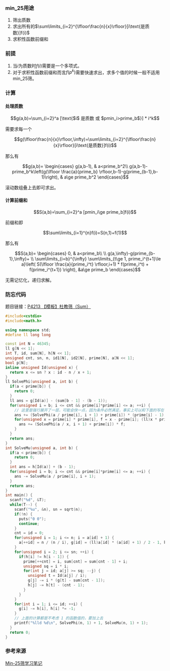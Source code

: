 ### min_25用途
1. 筛出质数
2. 求出所有的$\sum\limits_{i=2}^{\lfloor\frac{n}{x}\rfloor}[i\text{是质数}]f(i)$
3. 求积性函数前缀和

### 前提
1. 当$i$为质数时$f(i)$需要是一个多项式。
2. 对于求积性函数前缀和而言$f(p^k)$需要快速求出，求多个值的时候一般不适用min_25筛。

### 计算

#### 处理质数

$$g(a,b)=\sum_{i=2}^a [\text{$i$ 是质数 或 $pmin_i>prime_b$}] * i^k$$

需要求每一个

$$g(\lfloor\frac{n}{x}\rfloor,\infty)=\sum\limits_{i=2}^{\lfloor\frac{n}{x}\rfloor}[i\text{是质数}]f(i)$$

那么有

$$g(a,b)=
\begin{cases}
g(a,b-1), & a<prime_b^2\\
g(a,b-1)-prime_b^k\left(g(\lfloor \frac{a}{prime_b} \rfloor,b-1)-g(prime_{b-1},b-1)\right), & a\ge prime_b^2
\end{cases}$$

滚动数组叠上去即可求出。

#### 计算前缀和

$$S(a,b)=\sum_{i=2}^a [pmin_i\ge prime_b]f(i)$$

前缀和即

$$\sum\limits_{i=1}^{n}f(i)=S(n,1)+f(1)$$

那么有

$$S(a,b)=
\begin{cases}
0, & a<prime_b\\
\\
g(a,\infty)-g(prime_{b-1},\infty)+ \\
\sum\limits_{i=b}^{\infty} \sum\limits_{t\ge 1, prime_i^{t+1}\le a}\left( S(\lfloor \frac{a}{prime_i^t} \rfloor,i+1) * f(prime_i^t) + f(prime_i^{t+1}) \right), &a\ge prime_b
\end{cases}$$

无需记忆化，递归求解。

### 防忘代码

题目链接：[P4213 【模板】杜教筛（Sum）](https://www.luogu.org/problem/P4213)

```cpp
#include<cstdio>
#include<math.h>

using namespace std;
#define ll long long

const int N = 46345;
ll g[N << 1];
int T, id, sum[N], h[N << 1];
unsigned cnt, sn, n, id1[N], id2[N], prime[N], a[N << 1];
bool p[N];
inline unsigned Id(unsigned x) {
  return x <= sn ? x : id - n / x + 1;
}
ll SolvePhi(unsigned a, int b) {
  if(a < prime[b]) {
    return 0;
  }
  ll ans = g[Id(a)] - (sum[b - 1] - (b - 1));
  for(unsigned i = b; i <= cnt && prime[i]*prime[i] <= a; ++i) {
    // 这里是强行展开了一层，可能会快一点，因为条件必然满足，事实上可以和下面的写在一起
    ans += (SolvePhi(a / prime[i], i + 1) + prime[i]) * (prime[i] - 1);
    for(unsigned x = prime[i] * prime[i], f = x - prime[i]; (ll)x * prime[i] <= a; x = x * prime[i], f *= prime[i]) {
      ans += (SolvePhi(a / x, i + 1) + prime[i]) * f;
    }
  }
  return ans;
}
int SolveMu(unsigned a, int b) {
  if(a < prime[b]) {
    return 0;
  }
  int ans = h[Id(a)] + (b - 1);
  for(unsigned i = b; i <= cnt && prime[i]*prime[i] <= a; ++i) {
    ans -= SolveMu(a / prime[i], i + 1);
  }
  return ans;
}
int main() {
  scanf("%d", &T);
  while(T--) {
    scanf("%u", &n), sn = sqrt(n);
    if(!n) {
      puts("0 0");
      continue;
    }
    cnt = id = 0;
    for(unsigned i = 1; i <= n; i = a[id] + 1) {
      a[++id] = n / (n / i), g[id] = (ll)a[id] * (a[id] + 1) / 2 - 1, h[id] = a[id] - 1;
    }
    for(unsigned i = 2; i <= sn; ++i) {
      if(h[i] != h[i - 1]) {
        prime[++cnt] = i, sum[cnt] = sum[cnt - 1] + i;
        unsigned sq = i * i;
        for(int j = id; a[j] >= sq; --j) {
          unsigned t = Id(a[j] / i);
          g[j] -= i * (g[t] - sum[cnt - 1]);
          h[j] -= h[t] - (cnt - 1);
        }
      }
    }
    for(int i = 1; i <= id; ++i) {
      g[i] -= h[i], h[i] *= -1;
    }
    // 上面的计算都是不考虑 1 的函数值的，要加上去
    printf("%lld %d\n", SolvePhi(n, 1) + 1, SolveMu(n, 1) + 1);
  }
  return 0;
}
```

### 参考来源
[Min-25筛学习笔记](https://cmxrynp.github.io/2018/12/03/Min-25%E7%AD%9B%E5%AD%A6%E4%B9%A0%E7%AC%94%E8%AE%B0/)